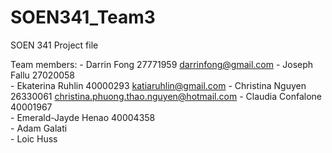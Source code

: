# SOEN341_Team3
SOEN 341 Project file

Team members:
	- Darrin Fong 			27771959	darrinfong@gmail.com
	- Joseph Fallu			27020058	
	- Ekaterina Ruhlin		40000293	katiaruhlin@gmail.com
	- Christina Nguyen		26330061	christina.phuong.thao.nguyen@hotmail.com
	- Claudia Confalone		40001967	
	- Emerald-Jayde Henao	40004358	
	- Adam Galati			
	- Loic Huss				